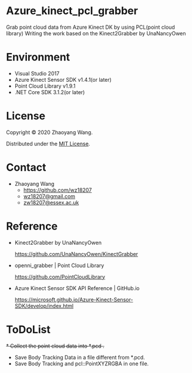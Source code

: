 # Azure_kinect_pcl_grabber

Grab point cloud data from Azure Kinect DK by using PCL(point cloud library)
Writing the work based on the Kinect2Grabber by UnaNancyOwen

# Environment

* Visual Studio 2017
* Azure Kinect Sensor SDK v1.4.1(or later) 
* Point Cloud Library v1.9.1
* .NET Core SDK 3.1.2(or later)

# License

Copyright © 2020 Zhaoyang Wang.

Distributed under the [MIT License](http://www.opensource.org/licenses/mit-license.php).

# Contact

* Zhaoyang Wang
  - https://github.com/wz18207
  - wz18207@gmail.com
  - zw18207@essex.ac.uk

# Reference

* Kinect2Grabber by UnaNancyOwen

  https://github.com/UnaNancyOwen/KinectGrabber

* openni_grabber | Point Cloud Library

  https://github.com/PointCloudLibrary

* Azure Kinect Sensor SDK API Reference | GitHub.io

  https://microsoft.github.io/Azure-Kinect-Sensor-SDK/develop/index.html

# ToDoList

~~* Collect the point cloud data into *.pcd .~~
* Save Body Tracking Data in a file different from *.pcd.
* Save Body Tracking and pcl::PointXYZRGBA in one file.
